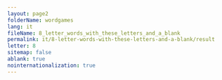 ```yaml
---
layout: page2
folderName: wordgames
lang: it
fileName: 8_letter_words_with_these_letters_and_a_blank
permalink: it/8-letter-words-with-these-letters-and-a-blank/result
letter: 8
sitemap: false
ablank: true
nointernationalization: true
---
```

